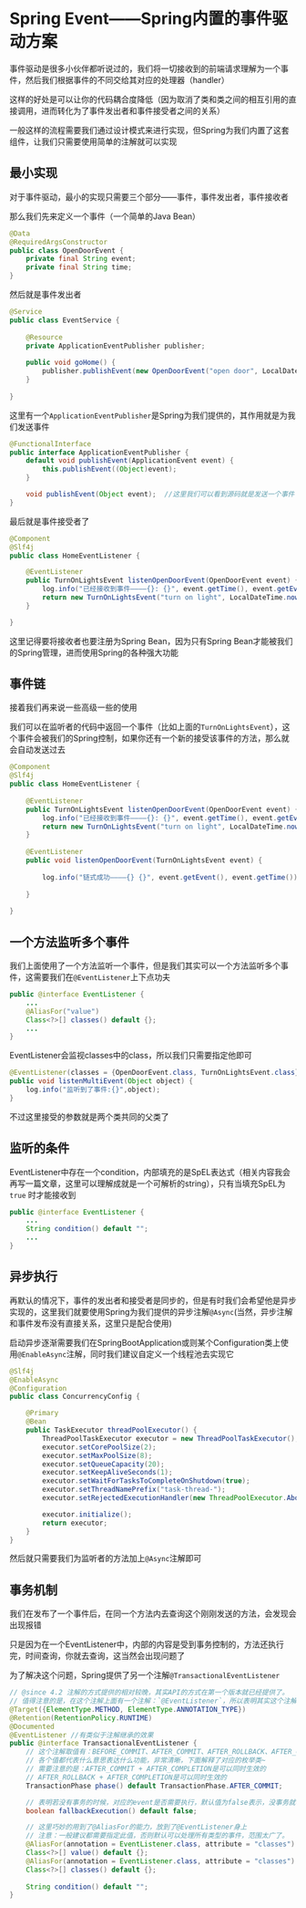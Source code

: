 # Spring Event——Spring内置的事件驱动方案

事件驱动是很多小伙伴都听说过的，我们将一切接收到的前端请求理解为一个事件，然后我们根据事件的不同交给其对应的处理器（handler）

这样的好处是可以让你的代码耦合度降低（因为取消了类和类之间的相互引用的直接调用，进而转化为了事件发出者和事件接受者之间的关系）

一般这样的流程需要我们通过设计模式来进行实现，但Spring为我们内置了这套组件，让我们只需要使用简单的注解就可以实现

## 最小实现

对于事件驱动，最小的实现只需要三个部分——事件，事件发出者，事件接收者

那么我们先来定义一个事件（一个简单的Java Bean）

```java
@Data  
@RequiredArgsConstructor  
public class OpenDoorEvent {  
    private final String event;  
    private final String time;  
}
```

然后就是事件发出者

```java
@Service  
public class EventService {  
  
    @Resource  
    private ApplicationEventPublisher publisher;  
  
    public void goHome() {  
        publisher.publishEvent(new OpenDoorEvent("open door", LocalDateTime.now().format(DateTimeFormatter.ISO_LOCAL_DATE_TIME)));  
    }  
  
}
```

这里有一个`ApplicationEventPublisher`是Spring为我们提供的，其作用就是为我们发送事件

```java
@FunctionalInterface
public interface ApplicationEventPublisher {
    default void publishEvent(ApplicationEvent event) {
        this.publishEvent((Object)event);
    }

    void publishEvent(Object event);  //这里我们可以看到源码就是发送一个事件（Object）出去
}
```

最后就是事件接受者了

```java
@Component
@Slf4j
public class HomeEventListener {

    @EventListener
    public TurnOnLightsEvent listenOpenDoorEvent(OpenDoorEvent event) {
        log.info("已经接收到事件————{}: {}", event.getTime(), event.getEvent());
        return new TurnOnLightsEvent("turn on light", LocalDateTime.now().format(DateTimeFormatter.ISO_LOCAL_DATE_TIME));
    }

}
```

这里记得要将接收者也要注册为Spring Bean，因为只有Spring Bean才能被我们的Spring管理，进而使用Spring的各种强大功能

## 事件链

接着我们再来说一些高级一些的使用

我们可以在监听者的代码中返回一个事件（比如上面的`TurnOnLightsEvent`），这个事件会被我们的Spring控制，如果你还有一个新的接受该事件的方法，那么就会自动发送过去

```java
@Component  
@Slf4j  
public class HomeEventListener {  
  
    @EventListener  
    public TurnOnLightsEvent listenOpenDoorEvent(OpenDoorEvent event) {  
        log.info("已经接收到事件————{}: {}", event.getTime(), event.getEvent());  
        return new TurnOnLightsEvent("turn on light", LocalDateTime.now().format(DateTimeFormatter.ISO_LOCAL_DATE_TIME));  
    }  
  
    @EventListener  
    public void listenOpenDoorEvent(TurnOnLightsEvent event) {  
  
        log.info("链式成功————{} {}", event.getEvent(), event.getTime());  
  
    }  
  
}
```

## 一个方法监听多个事件

我们上面使用了一个方法监听一个事件，但是我们其实可以一个方法监听多个事件，这需要我们在`@EventListener`上下点功夫

```java
public @interface EventListener {
    ...
	@AliasFor("value")
	Class<?>[] classes() default {};
	...
}
```

EventListener会监视classes中的class，所以我们只需要指定他即可

```java
@EventListener(classes = {OpenDoorEvent.class, TurnOnLightsEvent.class})
public void listenMultiEvent(Object object) {
    log.info("监听到了事件:{}",object);
}
```

不过这里接受的参数就是两个类共同的父类了

## 监听的条件

EventListener中存在一个condition，内部填充的是SpEL表达式（相关内容我会再写一篇文章，这里可以理解成就是一个可解析的string），只有当填充SpEL为`true` 时才能接收到

```java
public @interface EventListener {
	...
    String condition() default "";
	...
}
```

## 异步执行

再默认的情况下，事件的发出者和接受者是同步的，但是有时我们会希望他是异步实现的，这里我们就要使用Spring为我们提供的异步注解`@Async`(当然，异步注解和事件发布没有直接关系，这里只是配合使用)

启动异步逐渐需要我们在SpringBootApplication或则某个Configuration类上使用`@EnableAsync`注解，同时我们建议自定义一个线程池去实现它

```java
@Slf4j
@EnableAsync
@Configuration
public class ConcurrencyConfig {

    @Primary
    @Bean
    public TaskExecutor threadPoolExecutor() {
        ThreadPoolTaskExecutor executor = new ThreadPoolTaskExecutor();
        executor.setCorePoolSize(2);
        executor.setMaxPoolSize(8);
        executor.setQueueCapacity(20);
        executor.setKeepAliveSeconds(1);
        executor.setWaitForTasksToCompleteOnShutdown(true);
        executor.setThreadNamePrefix("task-thread-");
        executor.setRejectedExecutionHandler(new ThreadPoolExecutor.AbortPolicy());

        executor.initialize();
        return executor;
    }
}

```

然后就只需要我们为监听者的方法加上`@Async`注解即可

## 事务机制

我们在发布了一个事件后，在同一个方法内去查询这个刚刚发送的方法，会发现会出现报错

只是因为在一个EventListener中，内部的内容是受到事务控制的，方法还执行完，时间查询，你就去查询，这当然会出现问题了

为了解决这个问题，Spring提供了另一个注解`@TransactionalEventListener`

```java
// @since 4.2 注解的方式提供的相对较晚，其实API的方式在第一个版本就已经提供了。
// 值得注意的是，在这个注解上面有一个注解：`@EventListener`，所以表明其实这个注解也是个事件监听器。 
@Target({ElementType.METHOD, ElementType.ANNOTATION_TYPE})
@Retention(RetentionPolicy.RUNTIME)
@Documented
@EventListener //有类似于注解继承的效果
public @interface TransactionalEventListener {
	// 这个注解取值有：BEFORE_COMMIT、AFTER_COMMIT、AFTER_ROLLBACK、AFTER_COMPLETION
	// 各个值都代表什么意思表达什么功能，非常清晰，下面解释了对应的枚举类~
	// 需要注意的是：AFTER_COMMIT + AFTER_COMPLETION是可以同时生效的
	// AFTER_ROLLBACK + AFTER_COMPLETION是可以同时生效的
	TransactionPhase phase() default TransactionPhase.AFTER_COMMIT;

	// 表明若没有事务的时候，对应的event是否需要执行，默认值为false表示，没事务就不执行了。
	boolean fallbackExecution() default false;

	// 这里巧妙的用到了@AliasFor的能力，放到了@EventListener身上
	// 注意：一般建议都需要指定此值，否则默认可以处理所有类型的事件，范围太广了。
	@AliasFor(annotation = EventListener.class, attribute = "classes")
	Class<?>[] value() default {};
	@AliasFor(annotation = EventListener.class, attribute = "classes")
	Class<?>[] classes() default {};
	
	String condition() default "";
}
```